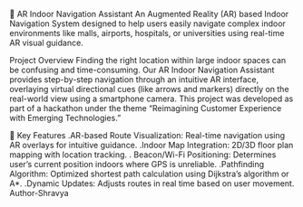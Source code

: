 🧭 AR Indoor Navigation Assistant
An Augmented Reality (AR) based Indoor Navigation System designed to help users easily navigate complex indoor environments like malls, airports, hospitals, or universities using real-time AR visual guidance.

Project Overview
Finding the right location within large indoor spaces can be confusing and time-consuming. Our AR Indoor Navigation Assistant provides step-by-step navigation through an intuitive AR interface, overlaying virtual directional cues (like arrows and markers) directly on the real-world view using a smartphone camera.
This project was developed as part of a hackathon under the theme “Reimagining Customer Experience with Emerging Technologies.”

🎯 Key Features
.AR-based Route Visualization: Real-time navigation using AR overlays for intuitive guidance.
.Indoor Map Integration: 2D/3D floor plan mapping with location tracking.
. Beacon/Wi-Fi Positioning: Determines user’s current position indoors where GPS is unreliable.
.Pathfinding Algorithm: Optimized shortest path calculation using Dijkstra’s algorithm or A*.
.Dynamic Updates: Adjusts routes in real time based on user movement.
Author-Shravya

